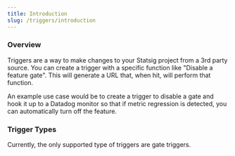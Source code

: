 ```yaml
---
title: Introduction
slug: /triggers/introduction
---
```


### Overview
Triggers are a way to make changes to your Statsig project from a 3rd party source.
You can create a trigger with a specific function like "Disable a feature gate".
This will generate a URL that, when hit, will perform that function.

An example use case would be to create a trigger to disable a gate and hook it up to
a Datadog monitor so that if metric regression is detected, you can automatically 
turn off the feature.

### Trigger Types
Currently, the only supported type of triggers are gate triggers.
